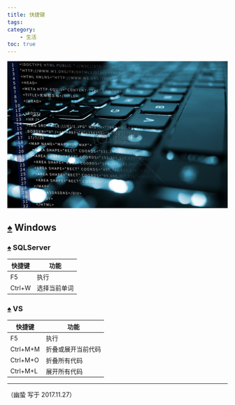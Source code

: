 ```yaml
---
title: 快捷键
tags: 
category: 
	- 生活
toc: true
---
```

![ ](https://github.com/Mirbosk13s/ImageLibrary/blob/master/blog/p001.jpg?raw=true "科技")

## [♠](#1) <span id='1'>Windows</span>
### [♠](#11) <span id='11'>SQLServer</span>

|快捷键|功能|
|-|-|
|F5|执行|
|Ctrl+W|选择当前单词|

### [♠](#12) <span id='12'>VS</span>

|快捷键|功能|
|-|-|
|F5|执行|
|Ctrl+M+M|折叠或展开当前代码|
|Ctrl+M+O|折叠所有代码|
|Ctrl+M+L|展开所有代码|


---

（幽蛰 写于 2017.11.27）


